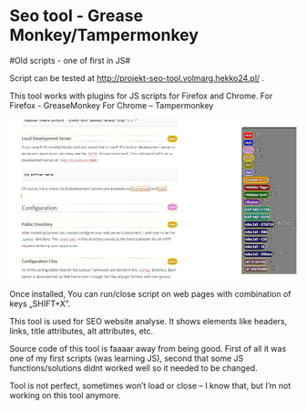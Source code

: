 # Seo tool - Grease Monkey/Tampermonkey

#Old scripts - one of first in JS#

Script can be tested at http://projekt-seo-tool.volmarg.hekko24.pl/ .

This tool works with plugins for JS scripts for Firefox and Chrome.
For Firefox - GreaseMonkey
For Chrome – Tampermonkey

![alt text](https://raw.githubusercontent.com/Volmarg/Seo-tool-Grease-Monkey-Tampermonkey/master/screenshot.jpg)

Once installed, You can run/close script on web pages with combination of keys „SHIFT+X”.

This tool is used for SEO website analyse. It shows elements like headers, links, title attributes, alt attributes, etc.

Source code of this tool is faaaar away from being good. First of all it was one of my first scripts (was learning JS), second that some JS functions/solutions didnt worked well so it needed to be changed.

Tool is not perfect, sometimes won’t load or close – I know that, but I’m not working on this tool anymore.

